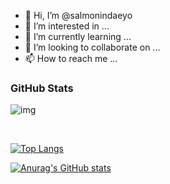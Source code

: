 - 👋 Hi, I’m @salmonindaeyo
- 👀 I’m interested in ...
- 🌱 I’m currently learning ...
- 💞️ I’m looking to collaborate on ...
- 📫 How to reach me ...

### GitHub Stats
![img](https://komarev.com/ghpvc/?username=salmonindaeyo&color=ff69b4)

<!-- ![](https://img.shields.io/github/followers/salmonindaeyo?style=plastic) -->
<br>

<!-- ![Anurag's github stats](https://github-readme-stats.vercel.app/api?username=salmonindaeyo&count_private=true) -->
[![Top Langs](https://github-readme-stats.vercel.app/api/top-langs/?username=salmonindaeyo&layout=compact)](https://github.com/anuraghazra/github-readme-stats)

<link rel="stylesheet" href="https://cdn.jsdelivr.net/gh/devicons/devicon@v2.8.2/devicon.min.css">


[![Anurag's GitHub stats](https://github-readme-stats.vercel.app/api?username=salmonindaeyo)](https://github.com/anuraghazra/github-readme-stats)
